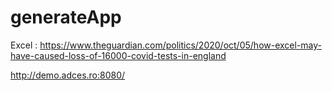 # generateApp







 Excel : https://www.theguardian.com/politics/2020/oct/05/how-excel-may-have-caused-loss-of-16000-covid-tests-in-england

 http://demo.adces.ro:8080/